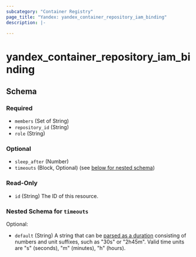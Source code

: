 ```yaml
---
subcategory: "Container Registry"
page_title: "Yandex: yandex_container_repository_iam_binding"
description: |-
  
---
```


# yandex_container_repository_iam_binding

<!-- schema generated by tfplugindocs -->
## Schema

### Required

- `members` (Set of String)
- `repository_id` (String)
- `role` (String)

### Optional

- `sleep_after` (Number)
- `timeouts` (Block, Optional) (see [below for nested schema](#nestedblock--timeouts))

### Read-Only

- `id` (String) The ID of this resource.

<a id="nestedblock--timeouts"></a>
### Nested Schema for `timeouts`

Optional:

- `default` (String) A string that can be [parsed as a duration](https://pkg.go.dev/time#ParseDuration) consisting of numbers and unit suffixes, such as "30s" or "2h45m". Valid time units are "s" (seconds), "m" (minutes), "h" (hours).